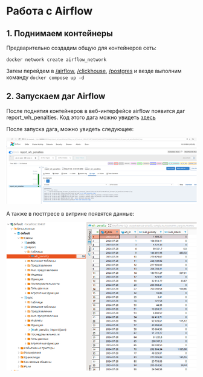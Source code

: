 # Работа с Airflow

## 1. Поднимаем контейнеры

Предварительно создадим общую для контейнеров сеть:

```
docker network create airflow_network
```

Затем перейдем в [/airflow](./docker-compose/airflow), [/clickhouse](./docker-compose/clickhouse), [/postgres](./docker-compose/postgres) и везде выполним команду `docker compose up -d`

## 2. Запускаем даг Airflow

После поднятия контейнеров в веб-интерфейсе airflow появится даг report\_wh\_penalties. Код этого дага можно увидеть [здесь](./docker-compose/airflow/dags/wh_penalties.py "wh_penalties.py")

После запуска дага, можно увидеть следующее:

![Success dagrun](./img/success_dagrun.png)

А также в постгресе в витрине появятся данные:

![Data in postgres](./img/data_in_postgres.png)
